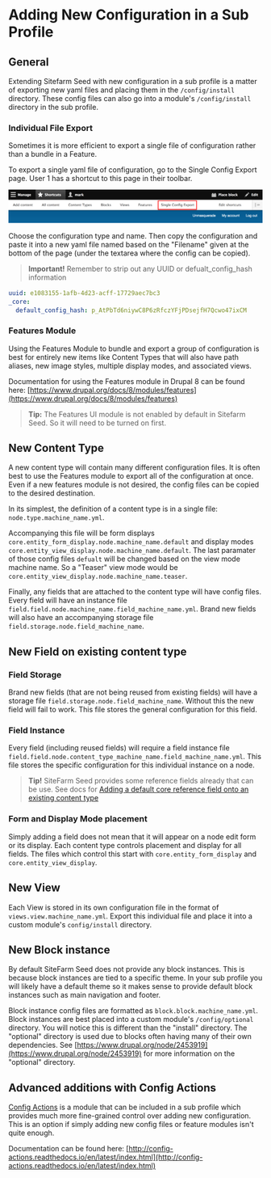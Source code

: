 # Adding New Configuration in a Sub Profile

## General

Extending Sitefarm Seed with new configuration in a sub profile is a matter of
exporting new yaml files and placing them in the `/config/install` directory.
These config files can also go into a module's `/config/install` directory in
the sub profile.

### Individual File Export

Sometimes it is more efficient to export a single file of configuration rather
than a bundle in a Feature.

To export a single yaml file of configuration, go to the Single Config Export
page. User 1 has a shortcut to this page in their toolbar.
 
![Screenshot of toolbar shortcut to Simple Config Export page](images/single-config-export-shortcut.png)

Choose the configuration type and name. Then copy the configuration and paste it
into a new yaml file named based on the "Filename" given at the bottom of the
page (under the textarea where the config can be copied).

> **Important!** Remember to strip out any UUID or defualt_config_hash information

```yaml
uuid: e1083155-1afb-4d23-acff-17729aec7bc3
_core:
  default_config_hash: p_AtPbTd6niywC8P6zRfczYFjPDsejfH7Qcwo47ixCM
```

### Features Module

Using the Features Module to bundle and export a group of configuration is best
for entirely new items like Content Types that will also have path aliases, new
image styles, multiple display modes, and associated views.

Documentation for using the Features module in Drupal 8 can be found here:
[https://www.drupal.org/docs/8/modules/features](https://www.drupal.org/docs/8/modules/features)

> **Tip:** The Features UI module is not enabled by default in Sitefarm Seed. So
it will need to be turned on first.

## New Content Type

A new content type will contain many different configuration files. It is often
best to use the Features module to export all of the configuration at once. Even
if a new features module is not desired, the config files can be copied to the
desired destination.

In its simplest, the definition of a content type is in a single file: 
`node.type.machine_name.yml`.

Accompanying this file will be form displays
`core.entity_form_display.node.machine_name.default` and display modes
`core.entity_view_display.node.machine_name.default`. The last paramater of
those config files `defualt` will be changed based on the view mode machine
name. So a "Teaser" view mode would be
`core.entity_view_display.node.machine_name.teaser`.

Finally, any fields that are attached to the content type will have config
files. Every field will have an instance file
`field.field.node.machine_name.field_machine_name.yml`. Brand new fields will
also have an accompanying storage file `field.storage.node.field_machine_name`.

## New Field on existing content type

### Field Storage
Brand new fields (that are not being reused from existing fields) will have a
storage file `field.storage.node.field_machine_name`. Without this the new field
will fail to work. This file stores the general configuration for this field.

### Field Instance
Every field (including reused fields) will require a field instance file
`field.field.node.content_type_machine_name.field_machine_name.yml`. This file
stores the specific configuration for this individual instance on a node.

> **Tip!** SiteFarm Seed provides some reference fields already that can be
use. See docs for [Adding a default core reference field onto an existing content type](adding-core-reference-field.md)

### Form and Display Mode placement
Simply adding a field does not mean that it will appear on a node edit form or
its display. Each content type controls placement and display for all fields.
The files which control this start with `core.entity_form_display` and
`core.entity_view_display`.

## New View
Each View is stored in its own configuration file in the format of
`views.view.machine_name.yml`. Export this individual file and place it into a
custom module's `config/install` directory.

## New Block instance
By default SiteFarm Seed does not provide any block instances. This is because
block instances are tied to a specific theme. In your sub profile you will
likely have a default theme so it makes sense to provide default block instances
such as main navigation and footer.

Block instance config files are formatted as `block.block.machine_name.yml`.
Block instances are best placed into a custom module's `/config/optional`
directory. You will notice this is different than the "install" directory. The
"optional" directory is used due to blocks often having many of their own
dependencies. See [https://www.drupal.org/node/2453919](https://www.drupal.org/node/2453919)
for more information on the "optional" directory.

## Advanced additions with Config Actions

[Config Actions](https://www.drupal.org/project/config_actions) is a module that
can be included in a sub profile which provides much more fine-grained control
over adding new configuration. This is an option if simply adding new config
files or feature modules isn't quite enough.

Documentation can be found here: [http://config-actions.readthedocs.io/en/latest/index.html](http://config-actions.readthedocs.io/en/latest/index.html)
